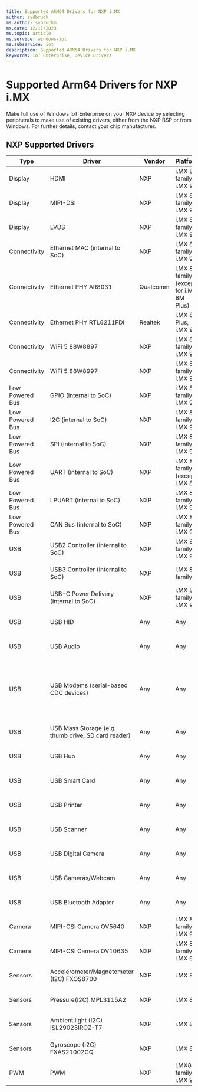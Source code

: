 ```yaml
---
title: Supported ARM64 Drivers for NXP i.MX
author: sydbruck
ms.author: sybruckm
ms.date: 12/11/2023
ms.topic: article
ms.service: windows-iot
ms.subservice: iot
description: Supported ARM64 Drivers for NXP i.MX
keywords: IoT Enterprise, Device Drivers
---
```


# Supported Arm64 Drivers for NXP i.MX

Make full use of Windows IoT Enterprise on your NXP device by selecting peripherals to make use of existing drivers, either from the NXP BSP or from Windows. For further details, contact your chip manufacturer. 

## NXP Supported Drivers

|Type  |Driver  |Vendor  |Platform  |Notes |
|---------|---------|---------|---------|--------|
|Display  |HDMI |NXP|i.MX 8 family, i.MX 93  |Included in NXP BSP   |
|Display  |MIPI-DSI  | NXP  |i.MX 8 family, i.MX 93 |Included in NXP BSP|
|Display  |LVDS |NXP     |i.MX 8 family, i.MX 93  |Included in NXP BSP|
|Connectivity|Ethernet MAC (internal to SoC)|NXP |i.MX 8 family, i.MX 93|Included in NXP BSP|
|Connectivity|Ethernet PHY AR8031|Qualcomm|i.MX 8 family (except for i.MX 8M Plus)|Included in NXP BSP|
|Connectivity|Ethernet PHY RTL8211FDI|Realtek|i.MX 8M Plus, i.MX 93|Included in NXP BSP|
|Connectivity|WiFi 5 88W8897|NXP|i.MX 8 family, i.MX 93|Included in NXP BSP|
|Connectivity|WiFi 5 88W8997|NXP|i.MX 8 family, i.MX 93|Included in NXP BSP|
|Low Powered Bus|GPIO (internal to SoC)|NXP|i.MX 8 family, i.MX 93|Included in NXP BSP|
|Low Powered Bus|I2C (internal to SoC)|NXP|i.MX 8 family, i.MX 93|Included in NXP BSP|
|Low Powered Bus|SPI (internal to SoC)|NXP|i.MX 8 family, i.MX 93|Included in NXP BSP|
|Low Powered Bus|UART (internal to SoC)|NXP|i.MX 8 family (except i.MX 8X)|Included in NXP BSP|
|Low Powered Bus|LPUART (internal to SoC)|NXP|i.MX 8 family, i.MX 93|Included in NXP BSP|
|Low Powered Bus|CAN Bus (internal to SoC)|NXP|i.MX 8 family, i.MX 93|Included in NXP BSP|
|USB|USB2 Controller (internal to SoC)|NXP|i.MX 8 family, i.MX 93|Included in Windows|
|USB|USB3 Controller (internal to SoC)|NXP|i.MX 8 family|Included in Windows|
|USB|USB-C Power Delivery (internal to SoC)|NXP|i.MX 8 family, i.MX 93|Included in NXP BSP|
|USB|USB HID|Any|Any|Included in Windows|
|USB|USB Audio|Any|Any|Included in Windows|
|USB|USB Modems (serial-based CDC devices)|Any|Any|Included in Windows, Arm 64 modem calibration driver not available|
|USB|USB Mass Storage (e.g. thumb drive, SD card reader)|Any|Any|Included in Windows|
|USB|USB Hub|Any|Any|Included in Windows|
|USB|USB Smart Card|Any|Any|Included in Windows|
|USB|USB Printer|Any|Any|Included in Windows|
|USB|USB Scanner|Any|Any|Included in Windows|
|USB|USB Digital Camera|Any|Any|Included in Windows|
|USB|USB Cameras/Webcam|Any|Any|Included in Windows|
|USB|USB Bluetooth Adapter|Any|Any|Included in Windows|
|Camera|MIPI-CSI Camera OV5640|NXP|i.MX 8 family, i.MX 93|Included in NXP BSP|
|Camera|MIPI-CSI Camera OV10635|NXP|i.MX 8 family, i.MX 93|Included in NXP BSP|
|Sensors|Accelerometer/Magnetometer (I2C) FXOS8700|NXP|i.MX 8X|Included in NXP BSP|
|Sensors|Pressure(I2C) MPL3115A2|NXP|i.MX 8X|Included in NXP BSP|
|Sensors|Ambient light (I2C) ISL29023IROZ-T7|NXP|i.MX 8X|Included in NXP BSP|
|Sensors|Gyroscope (I2C) FXAS21002CQ|NXP|i.MX 8X|Included in NXP BSP|
|PWM|PWM|NXP|i.MX8 family, i.MX 93|Included in NXP BSP|
